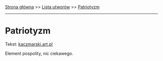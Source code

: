 [Strona główna](../index.md) >> [Lista utworów](../list.md) >> [Patriotyzm](405.md)

---

# Patriotyzm

Tekst: [kaczmarski.art.pl](https://www.kaczmarski.art.pl/tworczosc/wiersze/patriotyzm/)

Element pospolity, nic ciekawego.